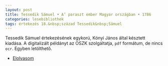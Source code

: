```yaml
---
layout: post
title: Tessedik Sámuel • A’ paraszt ember Magyar országban • 1786
categories: lesebibliothek
tags: értekezés 18.&nbsp;század Tessedik&nbsp;Sámuel
---
```


Tessedik Sámuel értekezésének egykorú, Kónyi János által késztett kiadása. A digitalizált példányt az OSZK szolgáltatja, `pdf` formátum, de nincs `ocr`. Egyben letölthető.

- [Elolvasom](http://oszkdk.oszk.hu/DRJ/3019)
